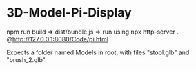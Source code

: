 # 3D-Model-Pi-Display

npm run build => dist/bundle.js => run using npx http-server . @http://127.0.0.1:8080/Code/pi.html

Expects a folder named Models in root, with files "stool.glb" and "brush_2.glb"
